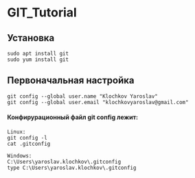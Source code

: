 # GIT_Tutorial

## Установка

```
sudo apt install git
sudo yum install git
```
## Первоначальная настройка

```
git config --global user.name "Klochkov Yaroslav"
git config --global user.email "klochkovyaroslav@gmail.com"
```
####  Конфирурационный файл git config лежит:

```
Linux:
git config -l
cat .gitconfig

Windows:
C:\Users\yaroslav.klochkov\.gitconfig
type C:\Users\yaroslav.klochkov\.gitconfig
```
